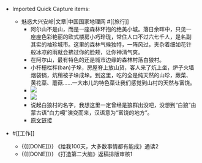 - Imported Quick Capture items:

    - 魅惑大兴安岭|文章|中国国家地理网  #[[旅行]]
        - 阿尔山不是山，而是一座森林环抱的绝美小城。落日余晖中，只见一座座色彩艳丽的欧式楼房小巧玲珑，常住人口不过六七千人，是名副其实的袖珍城市。这里的森林气候独特，一阵风过，夹杂着细如花针般冰凉的雨就会拂过你的脸颊，让你神清气爽。
        - 在阿尔山，最有特色的还是城市边缘的森林村落白狼村。
        - 小杆栅栏柈(ban)子垛，房屋脊上放山货，客人来了炕上坐，炉子火墙烟袋锅，炕稍被子垛成垛。到这里，吃的全是纯天然的山珍，蕨菜、黄花菜、蘑菇……一大串儿的特色菜让我们感觉到山村的天然与富饶。
        - ![](https://firebasestorage.googleapis.com/v0/b/firescript-577a2.appspot.com/o/imgs%2Fapp%2Fxinyiheng%2F4_lfZMPXjc.png?alt=media&token=c1f1c571-3a2a-4b72-9f58-0abc5cfe3468)
        - ![](https://firebasestorage.googleapis.com/v0/b/firescript-577a2.appspot.com/o/imgs%2Fapp%2Fxinyiheng%2F08xdKH2zJF.png?alt=media&token=dae75752-a527-4a71-80df-afea253bab38)
        - 说起白狼村的名字，我想这里一定曾经是狼群出没吧，没想到“白狼”由蒙古语“白力嘎”演变而来，汉语意为“富饶的地方”。
        - [原文链接](http://www.dili360.com/article/p5350c3d64391515.htm)
- #[[工作]]
    - {{[[DONE]]}} 《给我100天，大多数事情都有能成》通读2
    - {{[[DONE]]}} 《打造第二大脑》返稿排版审核1
